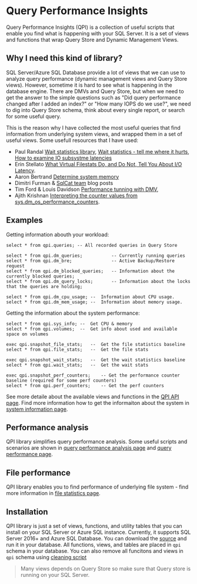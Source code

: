 # Query Performance Insights

Query Performance Insights (QPI) is a collection of useful scripts that enable you find what is happening with your SQL Server. It is a set of views and functions that wrap Query Store and Dynamic Management Views.

## Why I need this kind of library?

SQL Server/Azure SQL Database provide a lot of views that we can use to analyze query performance (dynamic management views and Query Store views). However, sometime it is hard to see what is happening in the database engine. There are DMVs and Query Store, but when we need to get the answer to the simple questions such as "Did query performance changed after I added an index?" or "How many IOPS do we use?", we need to dig into Query Store schema, think about every single report, or search for some useful query.

This is the reason why I have collected the most useful queries that find information from underlying system views, and wrapped them in a set of useful views. Some usefull resources that I have used:

 - Paul Randal [Wait statistics library](https://www.sqlskills.com/help/waits/), [Wait statistics - tell me where it hurts](https://www.sqlskills.com/blogs/paul/wait-statistics-or-please-tell-me-where-it-hurts/), [How to examine IO subsystme latencies](https://www.sqlskills.com/blogs/paul/how-to-examine-io-subsystem-latencies-from-within-sql-server/)
 - Erin Stellato [What Virtual Filestats Do, and Do Not, Tell You About I/O Latency](https://sqlperformance.com/2013/10/t-sql-queries/io-latency).
 - Aaron Bertrand [Determine system memory](https://www.mssqltips.com/sqlservertip/2393/determine-sql-server-memory-use-by-database-and-object/)
 - Dimitri Furman & [SqlCat team](https://blogs.msdn.microsoft.com/sqlcat/) blog posts
 - Tim Ford & Louis Davidson [Performance tunning with DMV](https://www.red-gate.com/library/performance-tuning-with-sql-server-dynamic-management-views), 
 - Ajith Krishnan [Interpreting the counter values from sys.dm_os_performance_counters](https://blogs.msdn.microsoft.com/psssql/2013/09/23/interpreting-the-counter-values-from-sys-dm_os_performance_counters/).

## Examples

Getting information abouth your workload:
```
select * from qpi.queries; -- All recorded queries in Query Store

select * from qpi.dm_queries;           -- Currently running queries
select * from qpi.dm_bre;               -- Active Backup/Restore request
select * from qpi.dm_blocked_queries;   -- Information about the currently blocked queries;
select * from qpi.dm_query_locks;       -- Information about the locks that the queries are holding;

select * from qpi.dm_cpu_usage; --  Information about CPU usage.
select * from qpi.dm_mem_usage; --  Information about memory usage.

```

Getting the information about the system performance:
```
select * from qpi.sys_info; --  Get CPU & memory
select * from qpi.volumes;  --  Get info about used and available space on volumes

exec qpi.snapshot_file_stats;   --  Get the file statistics baseline
select * from qpi.file_stats;   --  Get the file stats

exec qpi.snapshot_wait_stats;   --  Get the wait statistics baseline
select * from qpi.wait_stats;   --  Get the wait stats

exec qpi.snapshot_perf_counters;    -- Get the performance counter baseline (required for some perf counters)
select * from qpi.perf_counters;    -- Get the perf counters
```

See more detaile about the available views and functions in the [QPI API page](Api.md). Find more information how to get the informaiton about the system in [system information page](doc/SystemInfo.md).

## Performance analysis

QPI library simplifies query performance analysis. Some useful scripts and scenarios are shown in [query performance analysis page](doc/QueryPerformanceAnalisys.md) and [query performance page](doc/QueryStatistics.md).

## File performance

QPI library enables you to find performance of underlying file system - find more information in [file statistics page](doc/FileStatistics.md).

## Installation
QPI library is just a set of views, functions, and utility tables that you can install on your SQL Server or Azure SQL instance. Currently, it supports SQL Server 2016+ and Azure SQL Database.
You can download the [source](https://raw.githubusercontent.com/JocaPC/qpi/master/src/qpi.sql) and run it in your database. All functions, views, and tables are placed in `qpi` schema in your database. You can also remove all funcitons and views in `qpi` schema using [cleaning script](https://raw.githubusercontent.com/JocaPC/qpi/master/src/qpi.clean.sql)

> Many views depends on Query Store so make sure that Query store is running on your SQL Server.